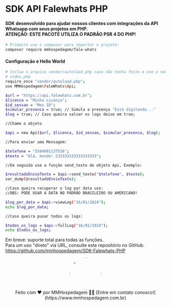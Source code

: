# SDK API Falewhats PHP

<h4 align="left">
	SDK desenvolvido para ajudar nossos clientes com integrações da API Whatsapp com seus projetos em PHP. <br>ATENÇÃO: ESTE PACOTE UTILIZA O PADRÃO PSR 4 DO PHP!
</h4>

```bash
# Primeiro use o composer para importar o projeto:
composer require mmhospedagem/fale-whats
```

<h4 align="left">Configuração e Hello World</h4>

```bash
# Inclua o arquivo vendor/autoload.php caso não tenha feito e use o namespace MMHospedagem\FaleWhats EXEMPLO:
# index.php
require_once "vendor/autoload.php";
use MMHospedagem\FaleWhats\Api;

$url = "https://api.falewhats.com.br";
$licenca = "Minha Licença";
$id_sessao = "Meu ID";
$simular_presenca = true; // Simula a presença "Está digitando..."
$log = true; // Caso queira salvar os logs deixe em true;

//Chame o objeto

$api = new Api($url, $licenca, $id_sessao, $simular_presenca, $log);

//Para enviar uma Mensagem:

$telefone = "5584991137536";
$texto = "Olá, mundo! 233333333333333333";

//Em seguida use a função send_texto do objeto Api, Exemplo:

$resultadoEnvioTexto = $api->send_texto("$telefone", $texto);
var_dump($resultadoEnvioTexto);

//Caso queira recuperar o log por data use:
//OBS: PODE USAR A DATA NO PADRÃO BRASILEIRO OU AMERICANO!

$log_por_data = $api->viewLog("16/01/2024");
echo $log_por_data;

//Caso queira puxar todos os logs:

$todos_os_logs = $api->fullLog("16/01/2024");
echo $todos_os_logs;

```
Em breve: suporte total para todas as funções.<br> Para um uso "direto" via URL, consulte este repositório no GitHub. https://github.com/mmhospedagem/SDK-Falewhats-PHP

<div align="center">
    <a href="https://www.mmhospedagem.com.br">
        <img style="border-radius: 50%;" src="https://www.mmhospedagem.com.br/templates/mmhospedagem/assets/imagens/logo-tipo.png" width="100px;" alt=""/>
    </a>
</div>
<div align="center">
    Feito com ❤️ por MMHospedagem 👋🏽 [Entre em contato conosco!](https://www.mmhospedagem.com.br)
</div>
